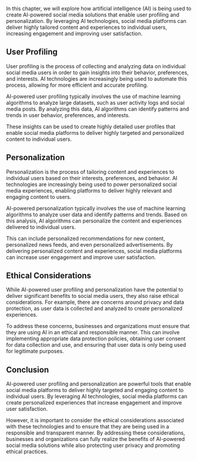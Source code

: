 
In this chapter, we will explore how artificial intelligence (AI) is being used to create AI-powered social media solutions that enable user profiling and personalization. By leveraging AI technologies, social media platforms can deliver highly tailored content and experiences to individual users, increasing engagement and improving user satisfaction.

User Profiling
--------------

User profiling is the process of collecting and analyzing data on individual social media users in order to gain insights into their behavior, preferences, and interests. AI technologies are increasingly being used to automate this process, allowing for more efficient and accurate profiling.

AI-powered user profiling typically involves the use of machine learning algorithms to analyze large datasets, such as user activity logs and social media posts. By analyzing this data, AI algorithms can identify patterns and trends in user behavior, preferences, and interests.

These insights can be used to create highly detailed user profiles that enable social media platforms to deliver highly targeted and personalized content to individual users.

Personalization
---------------

Personalization is the process of tailoring content and experiences to individual users based on their interests, preferences, and behavior. AI technologies are increasingly being used to power personalized social media experiences, enabling platforms to deliver highly relevant and engaging content to users.

AI-powered personalization typically involves the use of machine learning algorithms to analyze user data and identify patterns and trends. Based on this analysis, AI algorithms can personalize the content and experiences delivered to individual users.

This can include personalized recommendations for new content, personalized news feeds, and even personalized advertisements. By delivering personalized content and experiences, social media platforms can increase user engagement and improve user satisfaction.

Ethical Considerations
----------------------

While AI-powered user profiling and personalization have the potential to deliver significant benefits to social media users, they also raise ethical considerations. For example, there are concerns around privacy and data protection, as user data is collected and analyzed to create personalized experiences.

To address these concerns, businesses and organizations must ensure that they are using AI in an ethical and responsible manner. This can involve implementing appropriate data protection policies, obtaining user consent for data collection and use, and ensuring that user data is only being used for legitimate purposes.

Conclusion
----------

AI-powered user profiling and personalization are powerful tools that enable social media platforms to deliver highly targeted and engaging content to individual users. By leveraging AI technologies, social media platforms can create personalized experiences that increase engagement and improve user satisfaction.

However, it is important to consider the ethical considerations associated with these technologies and to ensure that they are being used in a responsible and transparent manner. By addressing these considerations, businesses and organizations can fully realize the benefits of AI-powered social media solutions while also protecting user privacy and promoting ethical practices.
